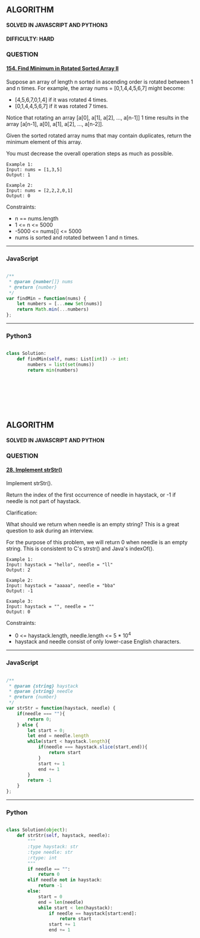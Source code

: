 ## ALGORITHM

#### SOLVED IN JAVASCRIPT AND PYTHON3
#### DIFFICULTY: HARD
### QUESTION

#### [154. Find Minimum in Rotated Sorted Array II](https://leetcode.com/problems/find-minimum-in-rotated-sorted-array-ii/)

Suppose an array of length n sorted in ascending order is rotated between 1 and n times. For example, the array nums = [0,1,4,4,5,6,7] might become:

* [4,5,6,7,0,1,4] if it was rotated 4 times.
* [0,1,4,4,5,6,7] if it was rotated 7 times.

Notice that rotating an array [a[0], a[1], a[2], ..., a[n-1]] 1 time results in the array [a[n-1], a[0], a[1], a[2], ..., a[n-2]].

Given the sorted rotated array nums that may contain duplicates, return the minimum element of this array.

You must decrease the overall operation steps as much as possible.

```
Example 1:
Input: nums = [1,3,5]
Output: 1

Example 2:
Input: nums = [2,2,2,0,1]
Output: 0
```

Constraints:

* n == nums.length
* 1 <= n <= 5000
* -5000 <= nums[i] <= 5000
* nums is sorted and rotated between 1 and n times.

-----

### JavaScript

```js

/**
 * @param {number[]} nums
 * @return {number}
 */
var findMin = function(nums) {
    let numbers = [...new Set(nums)]
    return Math.min(...numbers)
};

```

-----

### Python3

```py

class Solution:
    def findMin(self, nums: List[int]) -> int:
        numbers = list(set(nums))
        return min(numbers)
        
```
<br></br>
<br></br>

## ALGORITHM

#### SOLVED IN JAVASCRIPT AND PYTHON
### QUESTION

#### [28. Implement strStr()](https://leetcode.com/problems/implement-strstr/)

Implement strStr().

Return the index of the first occurrence of needle in haystack, or -1 if needle is not part of haystack.

Clarification:

What should we return when needle is an empty string? This is a great question to ask during an interview.

For the purpose of this problem, we will return 0 when needle is an empty string. This is consistent to C's strstr() and Java's indexOf().

```
Example 1:
Input: haystack = "hello", needle = "ll"
Output: 2

Example 2:
Input: haystack = "aaaaa", needle = "bba"
Output: -1

Example 3:
Input: haystack = "", needle = ""
Output: 0
```

Constraints:

* 0 <= haystack.length, needle.length <= 5 * 10<sup>4</sup>
* haystack and needle consist of only lower-case English characters.

-----

### JavaScript

```js

/**
 * @param {string} haystack
 * @param {string} needle
 * @return {number}
 */
var strStr = function(haystack, needle) {
    if(needle === ""){
        return 0;
    } else {
        let start = 0;
        let end = needle.length
        while(start < haystack.length){
            if(needle === haystack.slice(start,end)){
                return start
            }
            start += 1
            end += 1
        }
        return -1 
    }
};

```

-----

### Python

```py

class Solution(object):
    def strStr(self, haystack, needle):
        """
        :type haystack: str
        :type needle: str
        :rtype: int
        """
        if needle == "":
            return 0
        elif needle not in haystack:
            return -1
        else:
            start = 0
            end = len(needle)
            while start < len(haystack):
                if needle == haystack[start:end]:
                    return start
                start += 1
                end += 1
        
```


